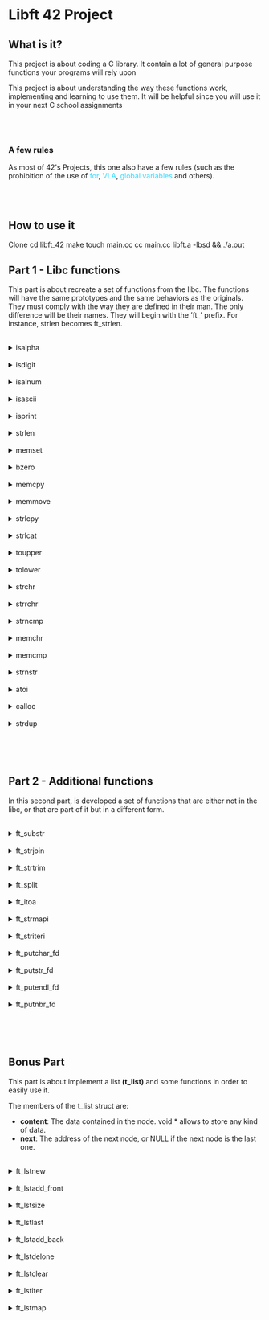 # Libft 42 Project

## What is it?

This project is about coding a C library.
It contain a lot of general purpose functions your programs will rely upon

This project is about understanding the way these functions work,
implementing and learning to use them. It will be
helpful since you will use it in your next C school assignments

<br><br>

### A few rules

<p>As most of 42's Projects, this one also have a few rules (such as the prohibition of the use of 
<span style="color:#33DAFF">for</span>,
<span style="color:#33DAFF"> VLA</span>,
<span style="color:#33DAFF"> global variables</span>
and others).</p> 

<br><br>

## How to use it

Clone
cd libft_42
make
touch main.cc
cc main.cc libft.a -lbsd && ./a.out

## Part 1 - Libc functions

This part is about recreate a set of functions from the libc. The functions will have the same prototypes and the same behaviors as the originals. They must comply with the way they are defined in their man. The only difference will be their names. They
will begin with the ’ft_’ prefix. For instance, strlen becomes ft_strlen.

<br>

<details>
	<summary>isalpha</summary>
<hr>
	<p>checks for an alphabetic character; in
              the standard "C" locale, it is equiva‐
              lent to  (isupper(c)  ||  islower(c)).
              In  some  locales,  there may be addi‐
              tional characters for which  isalpha()
              is  true—letters which are neither up‐
              percase nor lowercase.</p>
	<a href="https://github.com/rodrigo-br/libft_42/blob/main/libft/part_1/ft_isalpha.c">ft_isalpha</a>
	
<hr>
</details>

<br>

<details>
	<summary>isdigit</summary>
<hr>
	checks for a digit (0 through 9).
<hr>
</details>

<br>

<details>
	<summary>isalnum</summary>
<hr>
	checks for an alphanumeric  character;
              it is equivalent to (isalpha(c) || is‐
              digit(c)).
<hr>
</details>

<br>

<details>
	<summary>isascii</summary>
<hr>
	checks whether c is a  7-bit  unsigned
              char  value  that  fits into the ASCII
              character set.
<hr>
</details>

<br>

<details>
	<summary>isprint</summary>
<hr>
	checks for any printable character in‐
              cluding space.
<hr>
</details>

<br>

<details>
	<summary>strlen</summary>
<hr>
	calculates  the  length  of the
       string pointed to by s, excluding the  terminating  null
       byte ('\0').
<hr>
</details>

<br>

<details>
	<summary>memset</summary>
<hr>
	fills  the first n bytes of the
       memory area pointed to by s with the constant byte c.
<hr>
</details>

<br>

<details>
	<summary>bzero</summary>
<hr>
	erases the data in the n bytes of
       the memory starting at the location pointed to by s,  by
       writing zeros (bytes containing '\0') to that area.
<hr>
</details>

<br>

<details>
	<summary>memcpy</summary>
<hr>
	copies n bytes from memory area
       src to memory area dest.   The  memory  areas  must  not
       overlap.  Use memmove(3) if the memory areas do overlap.
<hr>
</details>

<br>

<details>
	<summary>memmove</summary>
<hr>
	copies n bytes from memory area
       src to memory area dest.  The memory areas may  overlap:
       copying takes place as though the bytes in src are first
       copied into a temporary array that does not overlap  src
       or  dest,  and the bytes are then copied from the tempo‐
       rary array to dest.
<hr>
</details>

<br>

<details>
	<summary>strlcpy</summary>
<hr>
	copies up to size - 1 characters
     from the NUL-terminated string src to dst, NUL-terminating
     the result.
<hr>
</details>

<br>

<details>
	<summary>strlcat</summary>
<hr>
	appends the NUL-terminated string
     src to the end of dst.  It will append at most size -
     strlen(dst) - 1 bytes, NUL-terminating the result.
<hr>
</details>

<br>

<details>
	<summary>toupper</summary>
<hr>
	convert lowercase letters to uppercase
<hr>
</details>

<br>

<details>
	<summary>tolower</summary>
<hr>
	convert uppercase letters to lowercase.
<hr>
</details>

<br>

<details>
	<summary>strchr</summary>
<hr>
	returns a pointer to the first oc‐
       currence of the character c in the string s.
<hr>
</details>

<br>

<details>
	<summary>strrchr</summary>
<hr>
	function returns a pointer to the last oc‐
       currence of the character c in the string s.
<hr>
</details>

<br>

<details>
	<summary>strncmp</summary>
<hr>
	compares the two strings s1 and
       s2.  The locale is not taken into account.  It returns an inte‐
       ger less than, equal to, or greater than zero if  s1  is
       found,  respectively,  to  be less than, to match, or be
       greater than s2.
<hr>
</details>

<br>

<details>
	<summary>memchr</summary>
<hr>
	scans the initial n bytes  of  the
       memory area pointed to by s for the first instance of c.
       Both c and the bytes of the memory area pointed to by  s
       are interpreted as unsigned char.
<hr>
</details>

<br>

<details>
	<summary>memcmp</summary>
<hr>
	compares the first n bytes (each
       interpreted as unsigned char) of the memory areas s1 and
       s2.
<hr>
</details>

<br>

<details>
	<summary>strnstr</summary>
<hr>
	locates the first occurrence of the
     null-terminated string little in the string big, where not
     more than len characters are searched.  Characters that
     appear after a ‘\0’ character are not searched.
<hr>
</details>

<br>

<details>
	<summary>atoi</summary>
<hr>
	converts the initial portion of the
       string pointed to by nptr to int.
<hr>
</details>

<br>

<details>
	<summary>calloc</summary>
<hr>
	allocates memory for an  array  of
       nmemb  elements of size bytes each and returns a pointer
       to the allocated memory.  The memory is set to zero.  If
       nmemb  or  size is 0, then calloc() returns either NULL,
       or a unique pointer value that can later be successfully
       passed  to  free().   If the multiplication of nmemb and
       size would result in integer overflow, then calloc() re‐
       turns  an error.
<hr>
</details>

<br>

<details>
	<summary>strdup</summary>
<hr>
	returns a pointer to a new  string
       which  is  a  duplicate of the string s.  Memory for the
       new string is obtained with malloc(3), and can be  freed
       with free(3).
<hr>
</details>

<br><br><br>


## Part 2 - Additional functions

In this second part, is developed a set of functions that are either not in the libc,
or that are part of it but in a different form.

<br>

<details>
	<summary>ft_substr</summary>
<hr>
	Allocates (with malloc(3)) and returns a substring
 				from the string ’s’.
 				The substring begins at index ’start’ and is of maximum size ’len’.
<hr>
</details>

<br>

<details>
	<summary>ft_strjoin</summary>
<hr>
	Allocates (with malloc(3)) and returns a new
 				string, which is the result of the concatenation
				of ’s1’ and ’s2’.
<hr>
</details>

<br>

<details>
	<summary>ft_strtrim</summary>
<hr>
	Allocates (with malloc(3)) and returns a copy of
				’s1’ with the characters specified in ’set’ removed
				from the beginning and the end of the string.
<hr>
</details>

<br>

<details>
	<summary>ft_split</summary>
<hr>
	Allocates (with malloc(3)) and returns an array
 			of strings obtained by splitting ’s’ using the
 			character ’c’ as a delimiter. The array must end
 			with a NULL pointer.
<hr>
</details>

<br>

<details>
	<summary>ft_itoa</summary>
<hr>
	Allocates (with malloc(3)) and returns a string
 			representing the integer received as an argument.
 			Negative numbers must be handled.
<hr>
</details>

<br>

<details>
	<summary>ft_strmapi</summary>
<hr>
	Applies the function ’f’ to each character of the
			string ’s’, and passing its index as first argument
 		to create a new string (with malloc(3)) resulting
			from successive applications of ’f’.
<hr>
</details>

<br>

<details>
	<summary>ft_striteri</summary>
<hr>
	Applies the function ’f’ on each character of
 		the string passed as argument, passing its index
 		as first argument. Each character is passed by
 		address to ’f’ to be modified if necessary.
<hr>
</details>

<br>

<details>
	<summary>ft_putchar_fd</summary>
<hr>
	Outputs the character ’c’ to the given file
				descriptor.
<hr>
</details>

<br>

<details>
	<summary>ft_putstr_fd</summary>
<hr>
	Outputs the string ’s’ to the given file
			descriptor.
<hr>
</details>

<br>

<details>
	<summary>ft_putendl_fd</summary>
<hr>
	Outputs the string ’s’ to the given file 
				descriptor followed by a newline.
<hr>
</details>

<br>

<details>
	<summary>ft_putnbr_fd</summary>
<hr>
	Outputs the integer ’n’ to the given file
				descriptor.
<hr>
</details>

<br>


<br><br>

## Bonus Part

This part is about implement a list <b>(t_list)</b> and some functions in order to easily use it.

The members of the t_list struct are:
- <b>content</b>: The data contained in the node.
void * allows to store any kind of data.
- <b>next</b>: The address of the next node, or NULL if the next node is the last one.

<br>

<details>
	<summary>ft_lstnew</summary>
<hr>
<hr>
</details>

<br>

<details>
	<summary>ft_lstadd_front</summary>
<hr>
<hr>
</details>

<br>

<details>
	<summary>ft_lstsize</summary>
<hr>
<hr>
</details>

<br>

<details>
	<summary>ft_lstlast</summary>
<hr>
<hr>
</details>

<br>

<details>
	<summary>ft_lstadd_back</summary>
<hr>
<hr>
</details>

<br>

<details>
	<summary>ft_lstdelone</summary>
<hr>
<hr>
</details>

<br>

<details>
	<summary>ft_lstclear</summary>
<hr>
<hr>
</details>

<br>

<details>
	<summary>ft_lstiter</summary>
<hr>
<hr>
</details>

<br>

<details>
	<summary>ft_lstmap</summary>
<hr>
<hr>
</details>

<br>

